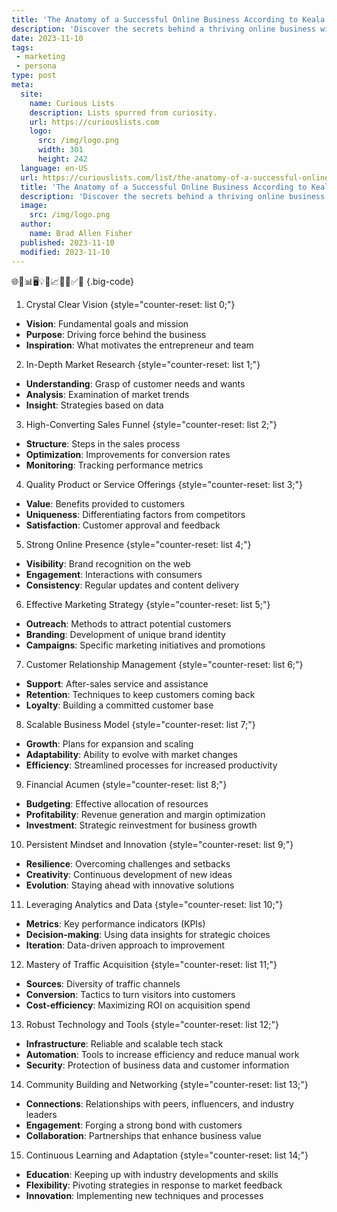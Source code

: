 ```yaml
---
title: 'The Anatomy of a Successful Online Business According to Keala Kanae'
description: 'Discover the secrets behind a thriving online business with Keala Kanae. Satiate your curiosity as you learn the anatomy of success in the digital world.'
date: 2023-11-10
tags:
 - marketing
 - persona
type: post
meta:
  site:
    name: Curious Lists
    description: Lists spurred from curiosity.
    url: https://curiouslists.com
    logo:
      src: /img/logo.png
      width: 301
      height: 242
  language: en-US
  url: https://curiouslists.com/list/the-anatomy-of-a-successful-online-business-according-to-keala-kanae
  title: 'The Anatomy of a Successful Online Business According to Keala Kanae'
  description: 'Discover the secrets behind a thriving online business with Keala Kanae. Satiate your curiosity as you learn the anatomy of success in the digital world.'
  image:
    src: /img/logo.png
  author:
    name: Brad Allen Fisher
  published: 2023-11-10
  modified: 2023-11-10
---
```



🌐💼📊🖥️💡🤝📈📢🚀✅👥 {.big-code}

1. Crystal Clear Vision {style="counter-reset: list 0;"}
  - **Vision**: Fundamental goals and mission
  - **Purpose**: Driving force behind the business
  - **Inspiration**: What motivates the entrepreneur and team

2. In-Depth Market Research {style="counter-reset: list 1;"}
  - **Understanding**: Grasp of customer needs and wants
  - **Analysis**: Examination of market trends
  - **Insight**: Strategies based on data

3. High-Converting Sales Funnel {style="counter-reset: list 2;"}
  - **Structure**: Steps in the sales process
  - **Optimization**: Improvements for conversion rates
  - **Monitoring**: Tracking performance metrics

4. Quality Product or Service Offerings {style="counter-reset: list 3;"}
  - **Value**: Benefits provided to customers
  - **Uniqueness**: Differentiating factors from competitors
  - **Satisfaction**: Customer approval and feedback

5. Strong Online Presence {style="counter-reset: list 4;"}
  - **Visibility**: Brand recognition on the web
  - **Engagement**: Interactions with consumers
  - **Consistency**: Regular updates and content delivery

6. Effective Marketing Strategy {style="counter-reset: list 5;"}
  - **Outreach**: Methods to attract potential customers
  - **Branding**: Development of unique brand identity
  - **Campaigns**: Specific marketing initiatives and promotions

7. Customer Relationship Management {style="counter-reset: list 6;"}
  - **Support**: After-sales service and assistance
  - **Retention**: Techniques to keep customers coming back
  - **Loyalty**: Building a committed customer base

8. Scalable Business Model {style="counter-reset: list 7;"}
  - **Growth**: Plans for expansion and scaling
  - **Adaptability**: Ability to evolve with market changes
  - **Efficiency**: Streamlined processes for increased productivity

9. Financial Acumen {style="counter-reset: list 8;"}
  - **Budgeting**: Effective allocation of resources
  - **Profitability**: Revenue generation and margin optimization
  - **Investment**: Strategic reinvestment for business growth

10. Persistent Mindset and Innovation {style="counter-reset: list 9;"}
  - **Resilience**: Overcoming challenges and setbacks
  - **Creativity**: Continuous development of new ideas
  - **Evolution**: Staying ahead with innovative solutions

11. Leveraging Analytics and Data {style="counter-reset: list 10;"}
  - **Metrics**: Key performance indicators (KPIs)
  - **Decision-making**: Using data insights for strategic choices
  - **Iteration**: Data-driven approach to improvement

12. Mastery of Traffic Acquisition {style="counter-reset: list 11;"}
  - **Sources**: Diversity of traffic channels
  - **Conversion**: Tactics to turn visitors into customers
  - **Cost-efficiency**: Maximizing ROI on acquisition spend

13. Robust Technology and Tools {style="counter-reset: list 12;"}
  - **Infrastructure**: Reliable and scalable tech stack
  - **Automation**: Tools to increase efficiency and reduce manual work
  - **Security**: Protection of business data and customer information

14. Community Building and Networking {style="counter-reset: list 13;"}
  - **Connections**: Relationships with peers, influencers, and industry leaders
  - **Engagement**: Forging a strong bond with customers
  - **Collaboration**: Partnerships that enhance business value

15. Continuous Learning and Adaptation {style="counter-reset: list 14;"}
  - **Education**: Keeping up with industry developments and skills
  - **Flexibility**: Pivoting strategies in response to market feedback
  - **Innovation**: Implementing new techniques and processes